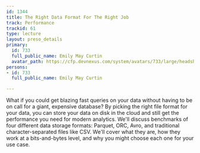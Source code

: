 ```yaml
---
id: 1344
title: The Right Data Format For The Right Job
track: Performance
trackid: 61
type: lecture
layout: preso_details
primary:
  id: 733
  full_public_name: Emily May Curtin
  avatar_path: https://cfp.devnexus.com/system/avatars/733/large/headshot.jpg?1510601754
persons:
- id: 733
  full_public_name: Emily May Curtin

---
```

What if you could get blazing fast queries on your data without having to be on call for a giant, expensive database? By picking the right file format for your data, you can store your data on disk in the cloud and still get the performance you need for modern analytics. We'll discuss benchmarks of four different data storage formats: Parquet, ORC, Avro, and traditional character-separated files like CSV. We'll cover what they are, how they work at a bits-and-bytes level, and why you might choose each one for your use case.